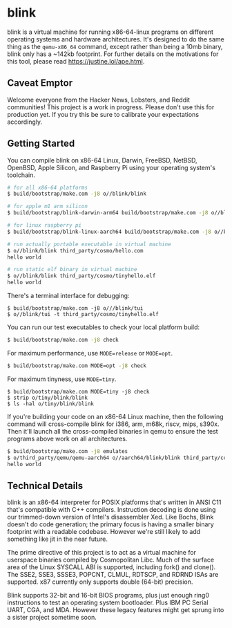 # blink

blink is a virtual machine for running x86-64-linux programs on different
operating systems and hardware architectures. It's designed to do the
same thing as the `qemu-x86_64` command, except rather than being a 10mb
binary, blink only has a ~142kb footprint. For further details on the
motivations for this tool, please read <https://justine.lol/ape.html>.

## Caveat Emptor

Welcome everyone from the Hacker News, Lobsters, and Reddit communities!
This project is a work in progress. Please don't use this for production
yet. If you try this be sure to calibrate your expectations accordingly.

## Getting Started

You can compile blink on x86-64 Linux, Darwin, FreeBSD, NetBSD, OpenBSD,
Apple Silicon, and Raspberry Pi using your operating system's toolchain.

```sh
# for all x86-64 platforms
$ build/bootstrap/make.com -j8 o//blink/blink

# for apple m1 arm silicon
$ build/bootstrap/blink-darwin-arm64 build/bootstrap/make.com -j8 o//blink/blink

# for linux raspberry pi
$ build/bootstrap/blink-linux-aarch64 build/bootstrap/make.com -j8 o//blink/blink

# run actually portable executable in virtual machine
$ o//blink/blink third_party/cosmo/hello.com
hello world

# run static elf binary in virtual machine
$ o//blink/blink third_party/cosmo/tinyhello.elf
hello world
```

There's a terminal interface for debugging:

```
$ build/bootstrap/make.com -j8 o///blink/tui
$ o//blink/tui -t third_party/cosmo/tinyhello.elf
```

You can run our test executables to check your local platform build:

```sh
$ build/bootstrap/make.com -j8 check
```

For maximum performance, use `MODE=release` or `MODE=opt`.

```sh
$ build/bootstrap/make.com MODE=opt -j8 check
```

For maximum tinyness, use `MODE=tiny`.

```
$ build/bootstrap/make.com MODE=tiny -j8 check
$ strip o/tiny/blink/blink
$ ls -hal o/tiny/blink/blink
```

If you're building your code on an x86-64 Linux machine, then the
following command will cross-compile blink for i386, arm, m68k, riscv,
mips, s390x. Then it'll launch all the cross-compiled binaries in qemu
to ensure the test programs above work on all architectures.

```sh
$ build/bootstrap/make.com -j8 emulates
$ o/third_party/qemu/qemu-aarch64 o//aarch64/blink/blink third_party/cosmo/hello.com
hello world
```

## Technical Details

blink is an x86-64 interpreter for POSIX platforms that's written in
ANSI C11 that's compatible with C++ compilers. Instruction decoding is
done using our trimmed-down version of Intel's disassembler Xed. Like
Bochs, Blink doesn't do code generation; the primary focus is having a
smaller binary footprint with a readable codebase. However we're still
likely to add something like jit in the near future.

The prime directive of this project is to act as a virtual machine for
userspace binaries compiled by Cosmopolitan Libc. Much of the surface
area of the Linux SYSCALL ABI is supported, including fork() and
clone(). The SSE2, SSE3, SSSE3, POPCNT, CLMUL, RDTSCP, and RDRND ISAs
are supported. x87 currently only supports double (64-bit) precision.

Blink supports 32-bit and 16-bit BIOS programs, plus just enough ring0
instructions to test an operating system bootloader. Plus IBM PC Serial
UART, CGA, and MDA. However these legacy features might get sprung into
a sister project sometime soon.
